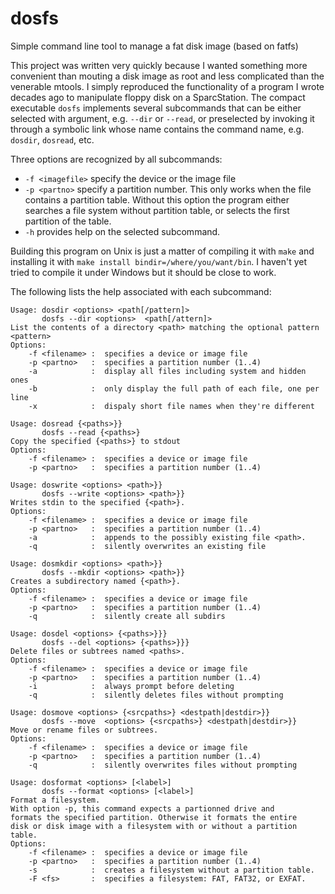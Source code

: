 # dosfs
Simple command line tool to manage a fat disk image (based on fatfs)

This project was written very quickly because I wanted something
more convenient than mouting a disk image as root and less
complicated than the venerable mtools. I simply reproduced
the functionality of a program I wrote decades ago to
manipulate floppy disk on a SparcStation.
The compact executable `dosfs` implements several subcommands
that can be either selected with argument, e.g. `--dir` or `--read`, 
or preselected by invoking it through a symbolic link whose name
contains the command name, e.g. `dosdir`, `dosread`, etc.

Three options are recognized by all subcommands:
* `-f <imagefile>` specify the device or the image file
* `-p <partno>` specify a partition number. This only works when the file contains a partition table. Without this option the program either searches a file system without partition table, or selects the first partition of the table.
* `-h` provides help on the selected subcommand.
 
Building this program on Unix is just a matter of compiling it with `make` and installing it
with `make install bindir=/where/you/want/bin`. I haven't yet tried to compile it under Windows
but it should be close to work.
 
The following lists the help associated with each subcommand:

```
Usage: dosdir <options> <path[/pattern]>
       dosfs --dir <options>  <path[/attern]>
List the contents of a directory <path> matching the optional pattern <pattern>
Options:
	-f <filename> :  specifies a device or image file
	-p <partno>   :  specifies a partition number (1..4)
	-a            :  display all files including system and hidden ones
	-b            :  only display the full path of each file, one per line
	-x            :  dispaly short file names when they're different
```

```
Usage: dosread {<paths>}}
       dosfs --read {<paths>}
Copy the specified {<paths>} to stdout
Options:
	-f <filename> :  specifies a device or image file
	-p <partno>   :  specifies a partition number (1..4)
```

```
Usage: doswrite <options> <path>}}
       dosfs --write <options> <path>}}
Writes stdin to the specified {<path>}.
Options:
	-f <filename> :  specifies a device or image file
	-p <partno>   :  specifies a partition number (1..4)
	-a            :  appends to the possibly existing file <path>.
	-q            :  silently overwrites an existing file
```

```
Usage: dosmkdir <options> <path>}}
       dosfs --mkdir <options> <path>}}
Creates a subdirectory named {<path>}.
Options:
	-f <filename> :  specifies a device or image file
	-p <partno>   :  specifies a partition number (1..4)
	-q            :  silently create all subdirs
```

```
Usage: dosdel <options> {<paths>}}}
       dosfs --del <options> {<paths>}}}
Delete files or subtrees named <paths>.
Options:
	-f <filename> :  specifies a device or image file
	-p <partno>   :  specifies a partition number (1..4)
	-i            :  always prompt before deleting
	-q            :  silently deletes files without prompting
```

```
Usage: dosmove <options> {<srcpaths>} <destpath|destdir>}}
       dosfs --move  <options> {<srcpaths>} <destpath|destdir>}}
Move or rename files or subtrees.
Options:
	-f <filename> :  specifies a device or image file
	-p <partno>   :  specifies a partition number (1..4)
	-q            :  silently overwrites files without prompting
```

```
Usage: dosformat <options> [<label>]
       dosfs --format <options> [<label>]
Format a filesystem.
With option -p, this command expects a partionned drive and
formats the specified partition. Otherwise it formats the entire
disk or disk image with a filesystem with or without a partition table.
Options:
	-f <filename> :  specifies a device or image file
	-p <partno>   :  specifies a partition number (1..4)
	-s            :  creates a filesystem without a partition table.
	-F <fs>       :  specifies a filesystem: FAT, FAT32, or EXFAT.
```
